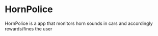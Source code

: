 # HornPolice
HornPolice is a app that monitors horn sounds in cars and accordingly rewards/fines the user
